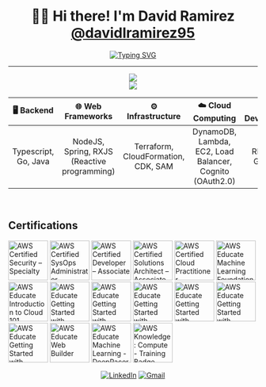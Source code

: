 <div align="center">

# 👋🏼 Hi there! I'm David Ramirez [@davidlramirez95](https://github.com/davidlramirez95)

<!--- <br>👋🏼 Welcome to my GitHub portfolio! --->

[![Typing SVG](https://readme-typing-svg.demolab.com?font=jetbrains+mono&weight=600&size=20&duration=5000&pause=1000&width=1000&height=30&center=true&vCenter=true&lines=BackEnd-Developer+|+Software+Architect+|+Typescript%2C+Go%2C+Java%2C+AWS;API+Development%2C+Automation+IAC+%26+Cloud+Computing;Building+Scalable+And+Fault+Tolerant+Solutions+To+Customer+Needs)](https://git.io/typing-svg)

<!---

I'm a freelancer with a background that spans diverse fields, including **Full-stack Software Development** (Current Focus), **Data Analytics**, **Data Science** (AI/ML), **Social Media Management**, **Music Production**, and **Video Editing**.

--->

</div>

---

<p align="center">
  <a href="https://skillicons.dev"> 
    <img src="https://skillicons.dev/icons?i=ts,js,go,java,nodejs,graphql,spring,aws,dynamodb,kafka,reactivex,docker" />
    <br>
    <img src="https://skillicons.dev/icons?i=terraform,bash,webstorm,vscode,yarn,npm,grafana,mysql,git,github,githubactions" />
  </a>
</p>

<div align="center">
  
| **🖥️ Backend** | **🌐 Web Frameworks** | **⚙️ Infrastructure** | **☁️ Cloud Computing** | 💻 API Development |
| :---: | :---: | :---: | :---: | :---: |
| Typescript, Go, Java | NodeJS, Spring, RXJS (Reactive programming) | Terraform, CloudFormation, CDK, SAM | DynamoDB, Lambda, EC2, Load Balancer, Cognito (OAuth2.0) | REST API, GraphQL|
  
</div>

<br>

## Certifications

<!--START_SECTION:badges-->
<a href="https://www.credly.com/badges/beea18d6-d303-44ea-808c-6cc2cfa53ccc" title="AWS Certified Security – Specialty"><img src="https://images.credly.com/size/80x80/images/53acdae5-d69f-4dda-b650-d02ed7a50dd7/image.png" alt="AWS Certified Security – Specialty" width="80" height="80"></a>
<a href="https://www.credly.com/badges/80f46ccd-eedf-4b40-b52a-ea999c3d314f" title="AWS Certified SysOps Administrator – Associate"><img src="https://images.credly.com/size/80x80/images/f0d3fbb9-bfa7-4017-9989-7bde8eaf42b1/image.png" alt="AWS Certified SysOps Administrator – Associate" width="80" height="80"></a>
<a href="https://www.credly.com/badges/f4966530-f16c-49d3-ab9a-520f64165fc7" title="AWS Certified Developer – Associate"><img src="https://images.credly.com/size/80x80/images/b9feab85-1a43-4f6c-99a5-631b88d5461b/image.png" alt="AWS Certified Developer – Associate" width="80" height="80"></a>
<a href="https://www.credly.com/badges/1f213747-6465-497e-bccc-5c4e57db519c" title="AWS Certified Solutions Architect – Associate"><img src="https://images.credly.com/size/80x80/images/0e284c3f-5164-4b21-8660-0d84737941bc/image.png" alt="AWS Certified Solutions Architect – Associate" width="80" height="80"></a>
<a href="https://www.credly.com/badges/6030a1ac-6786-4540-a64e-043498a58647" title="AWS Certified Cloud Practitioner"><img src="https://images.credly.com/size/80x80/images/00634f82-b07f-4bbd-a6bb-53de397fc3a6/image.png" alt="AWS Certified Cloud Practitioner" width="80" height="80"></a>
<a href="https://www.credly.com/badges/4d010f2b-bebf-4a4b-b242-5ad3dea014a5" title="AWS Educate Machine Learning Foundations"><img src="https://images.credly.com/size/80x80/images/51984979-f759-49f0-8bb3-5310d364fdbe/image.png" alt="AWS Educate Machine Learning Foundations" width="80" height="80"></a>
<a href="https://www.credly.com/badges/7afcc13f-a175-4f65-8dcb-3cbba7328b2c" title="AWS Educate Introduction to Cloud 101"><img src="https://images.credly.com/size/80x80/images/8d67bbf4-128b-4141-b5f1-1bc61bbfbaa6/image.png" alt="AWS Educate Introduction to Cloud 101" width="80" height="80"></a>
<a href="https://www.credly.com/badges/0f96aa73-23fb-4280-a5b8-e4c0abc57cca" title="AWS Educate Getting Started with Compute"><img src="https://images.credly.com/size/80x80/images/9358115e-ead7-47c2-91e2-165b6a650a1b/image.png" alt="AWS Educate Getting Started with Compute" width="80" height="80"></a>
<a href="https://www.credly.com/badges/1a6be39a-0efd-4fa6-99b3-b087a1900b97" title="AWS Educate Getting Started with Storage"><img src="https://images.credly.com/size/80x80/images/5bf37709-4b69-4cdc-9edc-af7b3370d427/image.png" alt="AWS Educate Getting Started with Storage" width="80" height="80"></a>
<a href="https://www.credly.com/badges/33267b41-f5a9-4c77-babb-b2523b7605f5" title="AWS Educate Getting Started with Security"><img src="https://images.credly.com/size/80x80/images/80845928-d1f8-4549-ae9d-27676fba897e/image.png" alt="AWS Educate Getting Started with Security" width="80" height="80"></a>
<a href="https://www.credly.com/badges/8fa47ad7-6cf6-46d3-a079-a6f1b4aaf15f" title="AWS Educate Getting Started with Databases"><img src="https://images.credly.com/size/80x80/images/6f135924-7645-4bd2-ab68-3bc0b49c7e27/image.png" alt="AWS Educate Getting Started with Databases" width="80" height="80"></a>
<a href="https://www.credly.com/badges/2eaa8240-9102-4abb-aa43-03db329db9a1" title="AWS Educate Getting Started with Serverless"><img src="https://images.credly.com/size/80x80/images/629a2bb9-14a6-47b3-b17e-f1056b1404d0/image.png" alt="AWS Educate Getting Started with Serverless" width="80" height="80"></a>
<a href="https://www.credly.com/badges/33c30b17-3f14-4506-92fd-3995ed0daee3" title="AWS Educate Getting Started with Networking"><img src="https://images.credly.com/size/80x80/images/979e42e2-1d32-4d21-97ea-53d991ea50fb/image.png" alt="AWS Educate Getting Started with Networking" width="80" height="80"></a>
<a href="https://www.credly.com/badges/a45a6e03-59a7-4717-a73c-0307841a71a1" title="AWS Educate Web Builder"><img src="https://images.credly.com/size/80x80/images/b7695469-4083-4e65-b11b-ffc90f4492dd/image.png" alt="AWS Educate Web Builder" width="80" height="80"></a>
<a href="https://www.credly.com/badges/a538c3e8-797e-42c1-abdf-47fe81a05c0a" title="AWS Educate Machine Learning - DeepRacer"><img src="https://images.credly.com/size/80x80/images/26fffe39-a730-47e5-8278-457de2d59174/image.png" alt="AWS Educate Machine Learning - DeepRacer" width="80" height="80"></a>
<a href="https://www.credly.com/badges/38dc9551-66ef-445a-a588-d093957bc750" title="AWS Knowledge: Compute - Training Badge"><img src="https://images.credly.com/size/80x80/images/c2d44375-6567-495a-b868-d17828c62872/blob" alt="AWS Knowledge: Compute - Training Badge" width="80" height="80"></a>
<!--END_SECTION:badges-->

<div align="center">

[![LinkedIn](https://img.shields.io/badge/-LinkedIn-0077B5?style=flat-square&logo=linkedin&logoColor=white)](https://www.linkedin.com/in/dramirez85)
[![Gmail](https://img.shields.io/badge/-Gmail-D14836?style=flat-square&logo=gmail&logoColor=white)](mailto:davidlramirez95@gmail.com)

</div>
